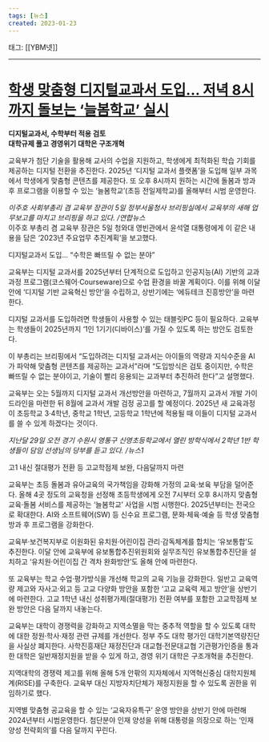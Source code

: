 ```yaml
---
tags: [뉴스]
created: 2023-01-23
---
```


태그: [[YBM넷]]

___

# [학생 맞춤형 디지털교과서 도입… 저녁 8시까지 돌보는 ‘늘봄학교’ 실시](https://n.news.naver.com/article/366/0000867785?sid=102)
**디지털교과서, 수학부터 적용 검토  
대학규제 풀고 경영위기 대학은 구조개혁**  

교육부가 첨단 기술을 활용해 교사의 수업을 지원하고, 학생에게 최적화된 학습 기회를 제공하는 디지털 전환을 추진한다. 2025년 ‘디지털 교과서 플랫폼’을 도입해 일부 과목에서 학생에게 맞춤형 콘텐츠를 제공한다. 또 오후 8시까지 원하는 시간에 돌봄과 방과 후 프로그램을 이용할 수 있는 ‘늘봄학교’(초등 전일제학교)를 올해부터 시범 운영한다.  

*이주호 사회부총리 겸 교육부 장관이 5일 정부서울청사 브리핑실에서 교육부의 새해 업무보고를 마치고 브리핑을 하고 있다. /연합뉴스*  
이주호 부총리 겸 교육부 장관은 5일 청와대 영빈관에서 윤석열 대통령에게 이 같은 내용을 담은 ‘2023년 주요업무 추진계획’을 보고했다.  

디지털교과서 도입… “수학은 빠뜨릴 수 없는 분야”

교육부는 디지털 교과서를 2025년부터 단계적으로 도입하고 인공지능(AI) 기반의 교과과정 프로그램(코스웨어·Courseware)으로 수업 환경을 바꿀 계획이다. 이를 위해 이달 안에 ‘디지털 기반 교육혁신 방안’을 수립하고, 상반기에는 ‘에듀테크 진흥방안’을 마련한다.  

디지털 교과서를 도입하려면 학생들이 사용할 수 있는 태블릿PC 등이 필요하다. 교육부는 학생들이 2025년까지 ‘1인 1기기(디바이스)’를 가질 수 있도록 하는 방안도 검토한다.

이 부총리는 브리핑에서 “도입하려는 디지털 교과서는 아이들의 역량과 지식수준을 AI가 파악해 맞춤형 콘텐츠를 제공하는 교과서”라며 “도입방식은 검토 중이지만, 수학은 빠뜨릴 수 없는 분야이고, 기술이 빨리 응용되는 교과부터 추진하려 한다”고 설명했다.

교육부는 오는 5월까지 디지털 교과서 개선방안을 마련하고, 7월까지 교과서 개발 가이드라인을 마련한 뒤 8월에 교과서 개발 검정 공고를 할 예정이다. 2025년 새 교육과정이 초등학교 3·4학년, 중학교 1학년, 고등학교 1학년에 적용될 때 이들이 디지털 교과서를 쓸 수 있게 하겠다는 것이다.

*지난달 29일 오전 경기 수원시 영통구 신영초등학교에서 열린 방학식에서 2학년 1반 학생들이 담임 선생님의 당부를 듣고 있다. /뉴스1*  

고1 내신 절대평가 전환 등 고교학점제 보완, 다음달까지 마련

교육부는 초등 돌봄과 유아교육의 국가책임을 강화해 가정의 교육·보육 부담을 덜어준다. 올해 4곳 정도의 교육청을 선정해 초등학생에게 오전 7시부터 오후 8시까지 맞춤형 교육·돌봄 서비스를 제공하는 ‘늘봄학교’ 사업을 시범 시행한다. 2025년부터는 전국으로 확대한다. AI와 소프트웨어(SW) 등 신수요 프로그램, 문화·체육·예술 등 학생 맞춤형 방과 후 프로그램을 강화한다.  

교육부·보건복지부로 이원화된 유치원·어린이집 관리·감독체계를 합치는 ‘유보통합’도 추진한다. 이달 안에 교육부에 유보통합추진위원회와 실무조직인 유보통합추진단을 설치하고 ‘유치원·어린이집 간 격차 완화방안’도 올해 안에 마련한다.

또 교육부는 학교 수업·평가방식을 개선해 학교의 교육 기능을 강화한다. 일반고 교육역량 제고와 자사고·외고 등 고교 다양화 방안을 포함한 ‘고교 교육력 제고 방안’을 상반기에 마련한다. 고교 1학년 내신 성취평가제(절대평가) 전환 여부를 포함한 고교학점제 보완 방안은 다음 달까지 내놓는다.

교육부는 대학이 경쟁력을 강화하고 지역소멸을 막는 중추적 역할을 할 수 있도록 대학에 대한 정원·학사·재정 관련 규제를 개선한다. 정부 주도 대학 평가인 대학기본역량진단을 사실상 폐지한다. 사학진흥재단 재정진단과 대교협·전문대교협 기관평가인증을 통과한 대학은 일반재정지원을 받을 수 있게 하고, 경영 위기 대학은 구조개혁을 추진한다.  

지역대학의 경쟁력 제고를 위해 올해 5개 안팎의 지자체에서 지역혁신중심 대학지원체계(RISE)를 구축한다. 교육부 대신 지방자치단체가 재정지원을 할 수 있도록 권한을 위임하기로 했다.

지역별 맞춤형 공교육을 할 수 있는 ‘교육자유특구’ 운영 방안을 상반기 안에 마련해 2024년부터 시범운영한다. 첨단분야 인재 양성을 위해 대통령을 의장으로 하는 ‘인재 양성 전략회의’를 다음 달까지 꾸린다.
